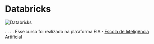 # Databricks
![Databricks](https://upload.wikimedia.org/wikipedia/commons/thumb/6/63/Databricks_Logo.png/800px-Databricks_Logo.png)


.
.
.
.
Esse curso foi realizado na plataforma EIA - [Escola de Inteligência Artificial](https://www.eia.ai/view/courses/databricks-com-spark-delta-lake-e-machine-learning-2023)
